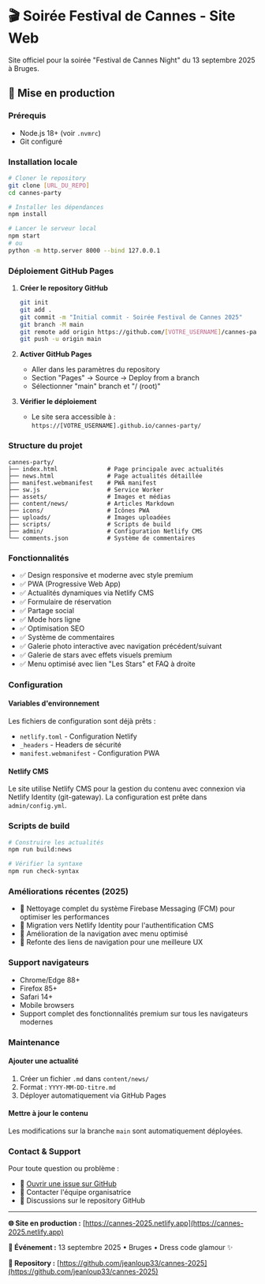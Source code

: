 # 🎬 Soirée Festival de Cannes - Site Web

Site officiel pour la soirée "Festival de Cannes Night" du 13 septembre 2025 à Bruges.

## 🚀 Mise en production

### Prérequis
- Node.js 18+ (voir `.nvmrc`)
- Git configuré

### Installation locale
```bash
# Cloner le repository
git clone [URL_DU_REPO]
cd cannes-party

# Installer les dépendances
npm install

# Lancer le serveur local
npm start
# ou
python -m http.server 8000 --bind 127.0.0.1
```

### Déploiement GitHub Pages

1. **Créer le repository GitHub**
   ```bash
   git init
   git add .
   git commit -m "Initial commit - Soirée Festival de Cannes 2025"
   git branch -M main
   git remote add origin https://github.com/[VOTRE_USERNAME]/cannes-party.git
   git push -u origin main
   ```

2. **Activer GitHub Pages**
   - Aller dans les paramètres du repository
   - Section "Pages" → Source → Deploy from a branch
   - Sélectionner "main" branch et "/ (root)"

3. **Vérifier le déploiement**
   - Le site sera accessible à : `https://[VOTRE_USERNAME].github.io/cannes-party/`

### Structure du projet

```
cannes-party/
├── index.html              # Page principale avec actualités
├── news.html               # Page actualités détaillée
├── manifest.webmanifest    # PWA manifest
├── sw.js                   # Service Worker
├── assets/                 # Images et médias
├── content/news/           # Articles Markdown
├── icons/                  # Icônes PWA
├── uploads/                # Images uploadées
├── scripts/                # Scripts de build
├── admin/                  # Configuration Netlify CMS
└── comments.json           # Système de commentaires
```

### Fonctionnalités

- ✅ Design responsive et moderne avec style premium
- ✅ PWA (Progressive Web App)
- ✅ Actualités dynamiques via Netlify CMS
- ✅ Formulaire de réservation
- ✅ Partage social
- ✅ Mode hors ligne
- ✅ Optimisation SEO
- ✅ Système de commentaires
- ✅ Galerie photo interactive avec navigation précédent/suivant
- ✅ Galerie de stars avec effets visuels premium
- ✅ Menu optimisé avec lien "Les Stars" et FAQ à droite

### Configuration

#### Variables d'environnement
Les fichiers de configuration sont déjà prêts :
- `netlify.toml` - Configuration Netlify
- `_headers` - Headers de sécurité
- `manifest.webmanifest` - Configuration PWA

#### Netlify CMS
Le site utilise Netlify CMS pour la gestion du contenu avec connexion via Netlify Identity (git-gateway). La configuration est prête dans `admin/config.yml`.

### Scripts de build

```bash
# Construire les actualités
npm run build:news

# Vérifier la syntaxe
npm run check-syntax
```

### Améliorations récentes (2025)
- 🔧 Nettoyage complet du système Firebase Messaging (FCM) pour optimiser les performances
- 🔧 Migration vers Netlify Identity pour l'authentification CMS
- 🔧 Amélioration de la navigation avec menu optimisé
- 🔧 Refonte des liens de navigation pour une meilleure UX

### Support navigateurs
- Chrome/Edge 88+
- Firefox 85+
- Safari 14+
- Mobile browsers
- Support complet des fonctionnalités premium sur tous les navigateurs modernes

### Maintenance

#### Ajouter une actualité
1. Créer un fichier `.md` dans `content/news/`
2. Format : `YYYY-MM-DD-titre.md`
3. Déployer automatiquement via GitHub Pages

#### Mettre à jour le contenu
Les modifications sur la branche `main` sont automatiquement déployées.

### Contact & Support
Pour toute question ou problème :
- 🐛 [Ouvrir une issue sur GitHub](https://github.com/jeanloup33/cannes-2025/issues)
- 📧 Contacter l'équipe organisatrice
- 💬 Discussions sur le repository GitHub

---

**🌐 Site en production :** [https://cannes-2025.netlify.app](https://cannes-2025.netlify.app)

**📅 Événement :** 13 septembre 2025 • Bruges • Dress code glamour ✨

**🔗 Repository :** [https://github.com/jeanloup33/cannes-2025](https://github.com/jeanloup33/cannes-2025)
